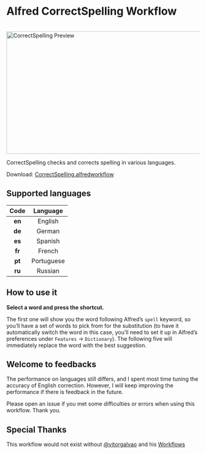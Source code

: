 # Alfred CorrectSpelling Workflow
 
<img src='https://github.com/oldcai/CorrectSpelling/raw/main/screenshot.gif' width='640' height='320' align='center' alt='CorrectSpelling Preview'>

CorrectSpelling checks and corrects spelling in various languages.

Download: [CorrectSpelling.alfredworkflow](https://github.com/oldcai/CorrectSpelling/raw/main/CorrectSpelling.alfredworkflow)

## Supported languages

| Code | Language |
|:-------:|:----------:|
| **en** | English |
| **de** | German |
| **es** | Spanish |
| **fr** | French |
| **pt** | Portuguese |
| **ru** | Russian |


## How to use it

**Select a word and press the shortcut.**

The first one will show you the word following Alfred’s `spell` keyword, so you’ll have a set of words to pick from for the substitution (to have it automatically switch the word in this case, you’ll need to set it up in Alfred’s preferences under `Features` → `Dictionary`). The following five will immediately replace the word with the best suggestion.

## Welcome to feedbacks

The performance on languages still differs, and I spent most time tuning the accuracy of English correction. However, I will keep improving the performance if there is feedback in the future.

Please open an issue if you met some difficulties or errors when using this workflow. Thank you.

## Special Thanks

This workflow would not exist without [@vitorgalvao](https://github.com/vitorgalvao) and his [Workflows](https://github.com/vitorgalvao/alfred-workflows)


